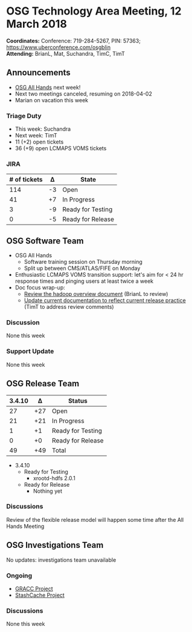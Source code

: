 # OSG Technology Area Meeting, 12 March 2018

**Coordinates:** Conference: 719-284-5267, PIN: 57363; <https://www.uberconference.com/osgblin>  
**Attending:** BrianL, Mat, Suchandra, TimC, TimT


## Announcements

-   [OSG All Hands](https://opensciencegrid.github.io/all-hands/2018/) next week!
-   Next two meetings canceled, resuming on 2018-04-02
-   Marian on vacation this week


### Triage Duty

-   This week: Suchandra
-   Next week: TimT
-   11 (+2) open tickets
-   36 (+9) open LCMAPS VOMS tickets


### JIRA

| # of tickets | &Delta; | State             |
|------------ |------- |----------------- |
| 114          | -3      | Open              |
| 41           | +7      | In Progress       |
| 3            | -9      | Ready for Testing |
| 0            | -5      | Ready for Release |


## OSG Software Team

-   OSG All Hands
    -   Software training session on Thursday morning
    -   Split up between CMS/ATLAS/FIFE on Monday
-   Enthusiastic LCMAPS VOMS transition support: let's aim for < 24 hr response times and pinging users at least twice a week
-   Doc focus wrap-up:
    -   [Review the hadoop overview document](https://github.com/opensciencegrid/docs/pull/325) (BrianL to review)
    -   [Update current documentation to reflect current release practice](https://github.com/opensciencegrid/technology/pull/443) (TimT to address review comments)


### Discussion

None this week

### Support Update

None this week

## OSG Release Team

| 3.4.10 | &Delta; | Status            |
|------ |------- |----------------- |
| 27     | +27     | Open              |
| 21     | +21     | In Progress       |
| 1      | +1      | Ready for Testing |
| 0      | +0      | Ready for Release |
| 49     | +49     | Total             |

-   3.4.10
    -   Ready for Testing
        -   xrootd-hdfs 2.0.1
    -   Ready for Release
        -   Nothing yet


### Discussions

Review of the flexible release model will happen some time after the All Hands Meeting

## OSG Investigations Team

No updates: investigations team unavailable


### Ongoing

-   [GRACC Project](https://jira.opensciencegrid.org/projects/GRACC/)
-   [StashCache Project](https://opensciencegrid.github.io/StashCache/)


### Discussions

None this week
